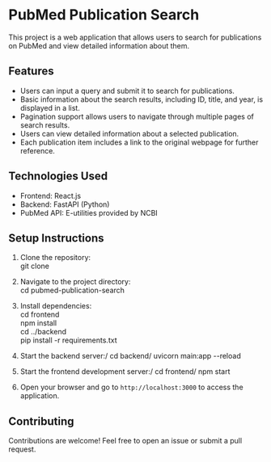 # PubMed Publication Search

This project is a web application that allows users to search for publications on PubMed and view detailed information about them.

## Features

- Users can input a query and submit it to search for publications.
- Basic information about the search results, including ID, title, and year, is displayed in a list.
- Pagination support allows users to navigate through multiple pages of search results.
- Users can view detailed information about a selected publication.
- Each publication item includes a link to the original webpage for further reference.

## Technologies Used

- Frontend: React.js
- Backend: FastAPI (Python)
- PubMed API: E-utilities provided by NCBI

## Setup Instructions

1. Clone the repository:\
git clone <repository-url>

2. Navigate to the project directory:\
cd pubmed-publication-search

3. Install dependencies:\
cd frontend\
npm install\
cd ../backend\
pip install -r requirements.txt

4. Start the backend server:/
cd backend/
uvicorn main:app --reload

5. Start the frontend development server:/
cd frontend/
npm start

6. Open your browser and go to `http://localhost:3000` to access the application.

## Contributing

Contributions are welcome! Feel free to open an issue or submit a pull request.


